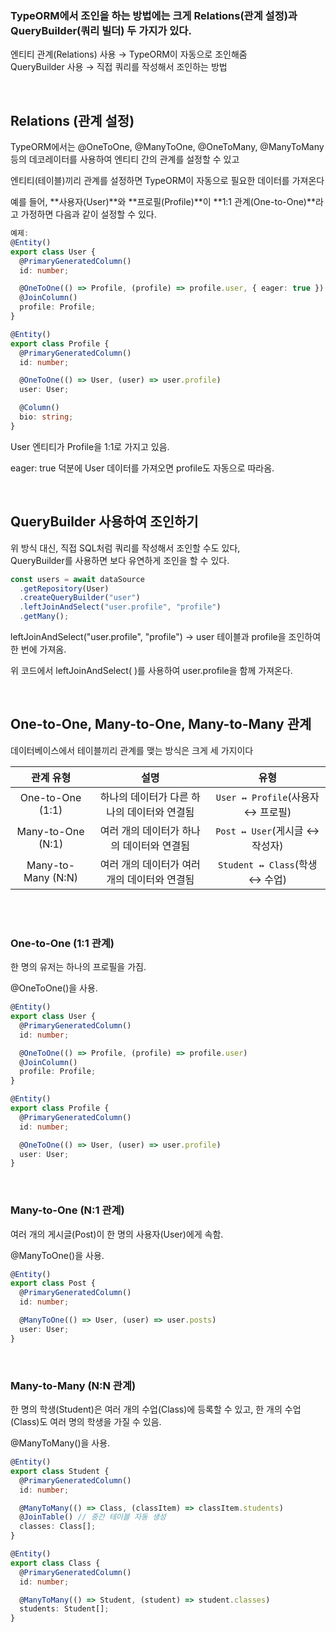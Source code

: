 ### TypeORM에서 조인을 하는 방법에는 크게 Relations(관계 설정)과 QueryBuilder(쿼리 빌더) 두 가지가 있다.
엔티티 관계(Relations) 사용 → TypeORM이 자동으로 조인해줌
<br>
QueryBuilder 사용 → 직접 쿼리를 작성해서 조인하는 방법

<br>


## Relations (관계 설정)
TypeORM에서는 @OneToOne, @ManyToOne, @OneToMany, @ManyToMany 등의 데코레이터를 사용하여 엔티티 간의 관계를 설정할 수 있고 <br>

엔티티(테이블)끼리 관계를 설정하면 TypeORM이 자동으로 필요한 데이터를 가져온다

예를 들어, **사용자(User)**와 **프로필(Profile)**이 **1:1 관계(One-to-One)**라고 가정하면 다음과 같이 설정할 수 있다.
``` TypeScript
예제:
@Entity()
export class User {
  @PrimaryGeneratedColumn()
  id: number;

  @OneToOne(() => Profile, (profile) => profile.user, { eager: true }) 
  @JoinColumn()
  profile: Profile;
}

@Entity()
export class Profile {
  @PrimaryGeneratedColumn()
  id: number;

  @OneToOne(() => User, (user) => user.profile)
  user: User;

  @Column()
  bio: string;
}

```
User 엔티티가 Profile을 1:1로 가지고 있음.

eager: true 덕분에 User 데이터를 가져오면 profile도 자동으로 따라옴.

<br>

## QueryBuilder 사용하여 조인하기
위 방식 대신, 직접 SQL처럼 쿼리를 작성해서 조인할 수도 있다, <br>
QueryBuilder를 사용하면 보다 유연하게 조인을 할 수 있다.
``` TypeScript
const users = await dataSource
  .getRepository(User)
  .createQueryBuilder("user")
  .leftJoinAndSelect("user.profile", "profile")
  .getMany();
```
leftJoinAndSelect("user.profile", "profile")
→ user 테이블과 profile을 조인하여 한 번에 가져옴.

위 코드에서 leftJoinAndSelect( )를 사용하여 user.profile을 함께 가져온다.


<br>


## One-to-One, Many-to-One, Many-to-Many 관계
데이터베이스에서 테이블끼리 관계를 맺는 방식은 크게 세 가지이다

|관계 유형|설명|유형|
|:------:|:----:|:----:|
One-to-One (1:1)|하나의 데이터가 다른 하나의 데이터와 연결됨|``` User ↔ Profile ```(사용자 ↔ 프로필)
Many-to-One (N:1)|여러 개의 데이터가 하나의 데이터와 연결됨|``` Post ↔ User ```(게시글 ↔ 작성자)
Many-to-Many (N:N)|여러 개의 데이터가 여러 개의 데이터와 연결됨|``` Student ↔ Class ```(학생 ↔ 수업)

<br>
<br>

### One-to-One (1:1 관계)

한 명의 유저는 하나의 프로필을 가짐.

@OneToOne()을 사용.

``` TypeScript
@Entity()
export class User {
  @PrimaryGeneratedColumn()
  id: number;

  @OneToOne(() => Profile, (profile) => profile.user)
  @JoinColumn() 
  profile: Profile;
}

@Entity()
export class Profile {
  @PrimaryGeneratedColumn()
  id: number;

  @OneToOne(() => User, (user) => user.profile)
  user: User;
}
```

<br>

### Many-to-One (N:1 관계)
여러 개의 게시글(Post)이 한 명의 사용자(User)에게 속함.

@ManyToOne()을 사용.
``` TypeScript
@Entity()
export class Post {
  @PrimaryGeneratedColumn()
  id: number;

  @ManyToOne(() => User, (user) => user.posts)
  user: User;
}
```

<br>

### Many-to-Many (N:N 관계)
한 명의 학생(Student)은 여러 개의 수업(Class)에 등록할 수 있고,
한 개의 수업(Class)도 여러 명의 학생을 가질 수 있음.

@ManyToMany()을 사용.
``` TypeScript
@Entity()
export class Student {
  @PrimaryGeneratedColumn()
  id: number;

  @ManyToMany(() => Class, (classItem) => classItem.students)
  @JoinTable() // 중간 테이블 자동 생성
  classes: Class[];
}

@Entity()
export class Class {
  @PrimaryGeneratedColumn()
  id: number;

  @ManyToMany(() => Student, (student) => student.classes)
  students: Student[];
}
```